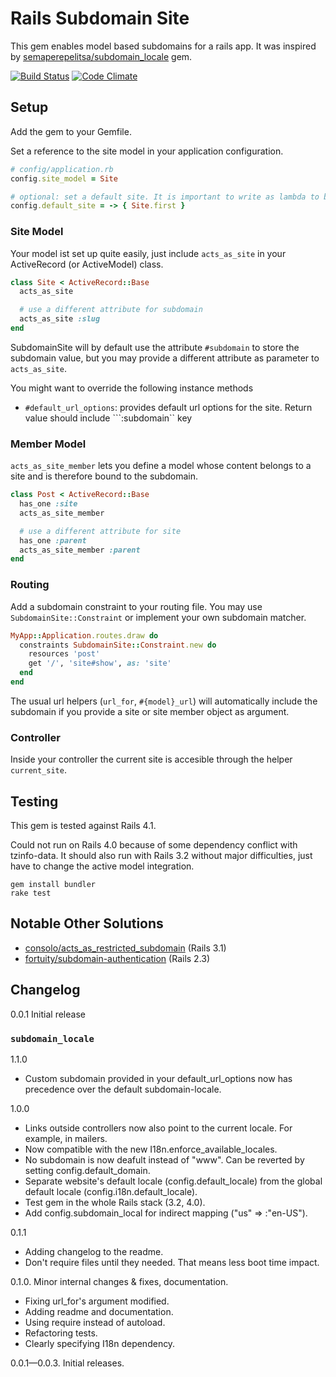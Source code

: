 # Rails Subdomain Site

This gem enables model based subdomains for a rails app.
It was inspired by [semaperepelitsa/subdomain_locale](https://github.com/semaperepelitsa/subdomain_locale) gem.

[![Build Status](https://travis-ci.org/nfweb/subdomain_site.svg?branch=master)](https://travis-ci.org/nfweb/subdomain_site)
[![Code Climate](https://codeclimate.com/github/nfweb/subdomain_site/badges/gpa.svg)](https://codeclimate.com/github/nfweb/subdomain_site)

## Setup

Add the gem to your Gemfile.

Set a reference to the site model in your application configuration.

```ruby
# config/application.rb
config.site_model = Site

# optional: set a default site. It is important to write as lambda to be lazy loaded
config.default_site = -> { Site.first }
```

### Site Model
Your model ist set up quite easily, just include ``acts_as_site`` in your ActiveRecord (or ActiveModel) class.

```ruby
class Site < ActiveRecord::Base
  acts_as_site

  # use a different attribute for subdomain
  acts_as_site :slug
end
```

SubdomainSite will by default use the attribute ``#subdomain`` to store the subdomain value, but you may provide a different attribute as parameter to ``acts_as_site``.

You might want to override the following instance methods
* ``#default_url_options``: provides default url options for the site. Return value should include ```:subdomain`` key

### Member Model
``acts_as_site_member`` lets you define a model whose content belongs to a site and is therefore bound to the subdomain.

```ruby
class Post < ActiveRecord::Base
  has_one :site
  acts_as_site_member

  # use a different attribute for site
  has_one :parent
  acts_as_site_member :parent
end
```

### Routing
Add a subdomain constraint to your routing file. You may use ``SubdomainSite::Constraint`` or implement your own subdomain matcher.

```ruby
MyApp::Application.routes.draw do
  constraints SubdomainSite::Constraint.new do
    resources 'post'
    get '/', 'site#show', as: 'site'
  end
end
```

The usual url helpers (``url_for``, ``#{model}_url``) will automatically include the subdomain if you provide a site or site member object as argument.

### Controller

Inside your controller the current site is accesible through the helper ```current_site```.

## Testing

This gem is tested against Rails 4.1.

Could not run on Rails 4.0 because of some dependency conflict with tzinfo-data.
It should also run with Rails 3.2 without major difficulties, just have to change the active model integration.

```
gem install bundler
rake test
```

## Notable Other Solutions
* [consolo/acts_as_restricted_subdomain](https://github.com/consolo/acts_as_restricted_subdomain) (Rails 3.1)
* [fortuity/subdomain-authentication](https://github.com/fortuity/subdomain-authentication) (Rails 2.3)

## Changelog

0.0.1 Initial release

### ```subdomain_locale```
1.1.0

* Custom subdomain provided in your default_url_options now has precedence over the default subdomain-locale.

1.0.0

* Links outside controllers now also point to the current locale. For example, in mailers.
* Now compatible with the new I18n.enforce\_available\_locales.
* No subdomain is now deafult instead of "www". Can be reverted by setting config.default\_domain.
* Separate website's default locale (config.default\_locale) from the global default locale (config.i18n.default\_locale).
* Test gem in the whole Rails stack (3.2, 4.0).
* Add config.subdomain_local for indirect mapping ("us" => :"en-US").

0.1.1

* Adding changelog to the readme.
* Don't require files until they needed. That means less boot time impact.

0.1.0. Minor internal changes & fixes, documentation.

* Fixing url_for's argument modified.
* Adding readme and documentation.
* Using require instead of autoload.
* Refactoring tests.
* Clearly specifying I18n dependency.

0.0.1—0.0.3. Initial releases.

